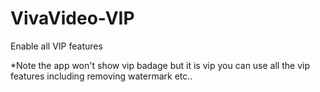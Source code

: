 # VivaVideo-VIP
Enable all VIP features 

*Note the app won't show vip badage but it is vip you can use all the vip features including removing watermark etc..
